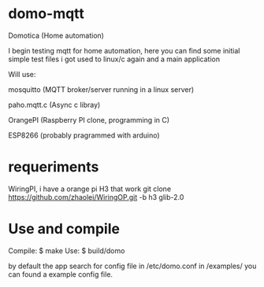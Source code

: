 # domo-mqtt
Domotica (Home automation)


I begin testing mqtt for home automation, here you can find some initial simple test files
i got used to linux/c again and a main application


Will use:

mosquitto (MQTT broker/server running in a linux server)

paho.mqtt.c (Async c libray)

OrangePI (Raspberry PI clone, programming in C)

ESP8266 (probably pragrammed with arduino)


# requeriments

WiringPI, i have a orange pi H3 that work
git clone https://github.com/zhaolei/WiringOP.git -b h3 
glib-2.0


# Use and compile

Compile:
$ make
Use:
$ build/domo

by default the app search for config file in /etc/domo.conf
in /examples/ you can found a example config file.
